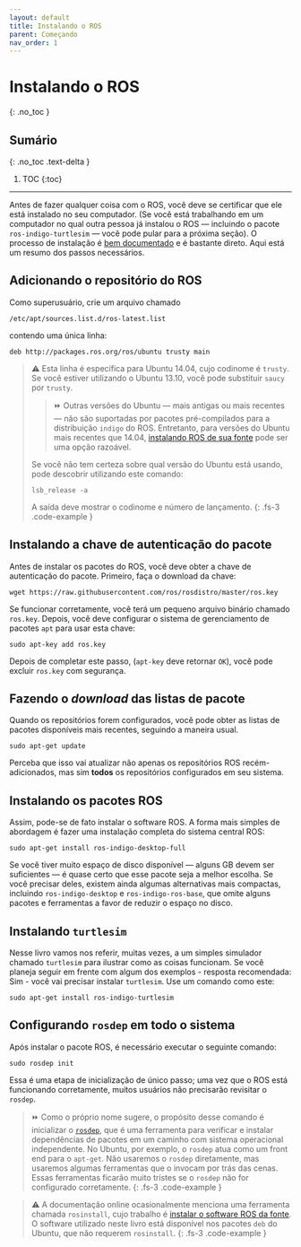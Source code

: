 ```yaml
---
layout: default
title: Instalando o ROS
parent: Começando
nav_order: 1
---
```


# Instalando o ROS
{: .no_toc }


## Sumário
{: .no_toc .text-delta }

1. TOC
{:toc}

---



Antes de fazer qualquer coisa com o ROS, você deve se certificar que ele está instalado no seu computador. (Se você está trabalhando em um computador no qual outra pessoa já instalou o ROS — incluindo o pacote `ros-indigo-turtlesim` — você pode pular para a próxima seção). O processo de instalação é [bem documentado](http://wiki.ros.org/ROS/Installation) e é bastante direto. Aqui está um resumo dos passos necessários.

## Adicionando o repositório do ROS 

Como superusuário, crie um arquivo chamado
```
/etc/apt/sources.list.d/ros-latest.list
```
contendo uma única linha:
```
deb http://packages.ros.org/ros/ubuntu trusty main
```

> ⚠️ Esta linha é específica para Ubuntu 14.04, cujo codinome é `trusty`. Se você estiver utilizando o Ubuntu 13.10, você pode substituir `saucy` por `trusty`.
>> ⏩ Outras versões do Ubuntu — mais antigas ou mais recentes — não são suportadas por pacotes pré-compilados para a distribuição `indigo` do ROS. Entretanto, para versões do Ubuntu mais recentes que 14.04, [instalando ROS de sua fonte](http://wiki.ros.org/indigo/Installation/Source) pode ser uma opção razoável.
> 
> Se você não tem certeza sobre qual versão do Ubuntu está usando, pode descobrir utilizando este comando:
> ``` 
> lsb_release -a
> ```
> A saída deve mostrar o codinome e número de lançamento.
{: .fs-3 .code-example }

## Instalando a chave de autenticação do pacote

Antes de instalar os pacotes do ROS, você deve obter a chave de autenticação do pacote. Primeiro, faça o download da chave:
```
wget https://raw.githubusercontent.com/ros/rosdistro/master/ros.key
```
Se funcionar corretamente, você terá um pequeno arquivo binário chamado `ros.key`. Depois, você deve configurar o sistema de gerenciamento de pacotes `apt` para usar esta chave:
```
sudo apt-key add ros.key
```
Depois de completar este passo, (`apt-key` deve retornar `OK`), você pode excluir `ros.key` com segurança.

## Fazendo o *download* das listas de pacote

Quando os repositórios forem configurados, você pode obter as listas de pacotes disponíveis mais recentes, seguindo a maneira usual. 
```
sudo apt-get update
```
Perceba que isso vai atualizar não apenas os repositórios ROS recém-adicionados, mas sim  **todos** os repositórios configurados em seu sistema.

## Instalando os pacotes ROS 

Assim, pode-se de fato instalar o software ROS. A forma mais simples de abordagem é fazer uma instalação completa do sistema central ROS:
```
sudo apt-get install ros-indigo-desktop-full
```
Se você tiver muito espaço de disco disponível — alguns GB devem ser suficientes — é quase certo que esse pacote seja a melhor escolha. Se você precisar deles, existem ainda
algumas alternativas mais compactas, incluindo `ros-indigo-desktop` e `ros-indigo-ros-base`, que omite alguns pacotes e ferramentas a favor de reduzir o espaço no disco.

## Instalando `turtlesim`

Nesse livro vamos nos referir, muitas vezes, a um simples simulador chamado `turtlesim` para ilustrar como as coisas funcionam. Se você planeja seguir em frente com algum
dos exemplos - resposta recomendada: Sim - você vai precisar instalar `turtlesim`. Use um comando como este:

```
sudo apt-get install ros-indigo-turtlesim
```

## Configurando `rosdep` em todo o sistema
Após instalar o pacote ROS, é necessário executar o seguinte comando:
```
sudo rosdep init
```
Essa é uma etapa de inicialização de único passo; uma vez que o ROS está funcionando corretamente, muitos usuários não precisarão revisitar o `rosdep`.

> ⏩ Como o próprio nome sugere, o propósito desse comando é inicializar o [`rosdep`](http://wiki.ros.org/rosdep), que é uma ferramenta para verificar e instalar dependências de pacotes em um caminho com sistema operacional independente. No Ubuntu, por exemplo, o `rosdep` atua como um front end para o `apt-get`. Não usaremos o `rosdep` diretamente, mas usaremos algumas ferramentas que o invocam por trás das cenas. Essas ferramentas ficarão muito tristes se o `rosdep` não for configurado corretamente.
{: .fs-3 .code-example }

> ⚠️ A documentação online ocasionalmente menciona uma ferramenta chamada `rosinstall`, cujo trabalho é [instalar o software ROS da fonte](http://wiki.ros.org/rosinstall). O software utilizado neste livro está disponível nos pacotes `deb` do Ubuntu, que não requerem `rosinstall`.
{: .fs-3 .code-example }
